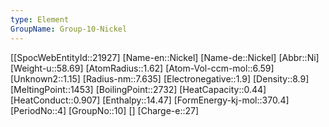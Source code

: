 ```yaml
---
type: Element
GroupName: Group-10-Nickel
---
```

[[SpocWebEntityId::21927]
[Name-en::Nickel]
[Name-de::Nickel]
[Abbr::Ni]
[Weight-u::58.69]
[AtomRadius::1.62]
[Atom-Vol-ccm-mol::6.59]
[Unknown2::1.15]
[Radius-nm::7.635]
[Electronegative::1.9]
[Density::8.9]
[MeltingPoint::1453]
[BoilingPoint::2732]
[HeatCapacity::0.44]
[HeatConduct::0.907]
[Enthalpy::14.47]
[FormEnergy-kj-mol::370.4]
[PeriodNo::4]
[GroupNo::10]
[]
[Charge-e::27]

